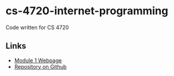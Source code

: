 # cs-4720-internet-programming
Code written for CS 4720

## Links
* [Module 1 Webpage](https://morellam-dev.github.io/cs-4720-internet-programming/module-1/index.html)
* [Repository on Github](https://github.com/morellam-dev/cs-4720-internet-programming)
